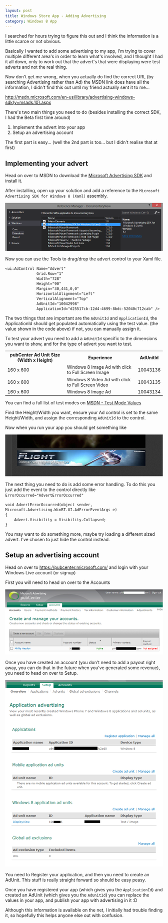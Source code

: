```yaml
---
layout: post
title: Windows Store App - Adding Advertising
category: Windows 8 App
---
```


I searched for hours trying to figure this out and I think the information is a little scarce or not obvious.

Basically I wanted to add some advertising to my app, I'm trying to cover multiple different area's in order to learn what's involved, and I thought I had it all down, only to work out that the advert's that were displaying were test adverts and not the real thing.

Now don't get me wrong, when you actually do find the correct URL (by searching Advertising rather than Ad) the MSDN link does have all the information, I didn't find this out until my friend actually sent it to me...

<http://msdn.microsoft.com/en-us/library/advertising-windows-sdk(v=msads.10).aspx>

There's two main things you need to do (besides installing the correct SDK, I had the Beta first time around)

  1. Implement the advert into your app
  2. Setup an advertising account
  
The first part is easy... (well the 2nd part is too... but I didn't realise that at first)

<!--excerpt-->

## Implementing your advert

Head on over to MSDN to download the [Microsoft Advertising SDK](http://go.microsoft.com/?linkid=9815330) and install it.

After installing, open up your solution and add a reference to the `Microsoft Advertising SDK for Windows 8 (Xaml)` assembly. 

![](/images/win-app-ad-1.png)

Now you can use the Tools to drag/drop the advert control to your Xaml file. 

    <ui:AdControl Name="Advert"
                  Grid.Row="1"
                  Width="728"
                  Height="90"
                  Margin="30,441,0,0"
                  HorizontalAlignment="Left"
                  VerticalAlignment="Top"
                  AdUnitId="10042998"
                  ApplicationId="d25517cb-12d4-4699-8bdc-52040c712cab" />
                  
The two things that are important are the `AdUnitId` and `ApplicationId`, the ApplicationId should get populated automatically using the test value. (the value shown in the code above) if not, you can manually assign it.

To test your advert you need to add a `AdUnitId` specific to the dimensions you want to show, and for the type of advert you want to test.

<table>
  <tbody>
    <tr>
      <th>
        pubCenter Ad Unit Size (Width x Height)
      </th>
      <th>
        Experience
      </th>
      <th>
        AdUnitId
      </th>
    </tr>
    <tr>
      <td>
        160 x 600
      </td>
      <td>
        Windows 8 Image Ad with click to Full Screen Image
      </td>
      <td>
        10043136
      </td>
    </tr>
    <tr>
      <td>
        160 x 600
      </td>
      <td>
        Windows 8 Video Ad with click to Full Screen Video
      </td>
      <td>
        10043135
      </td>
      </tr>
    <tr>
      <td>
        160 x 600
      </td>
      <td>
        Windows 8 Image Ad
      </td>
      <td>
        10043134
      </td>
    </tr>
  </tbody>
</table>

You can find a full list of test modes on [MSDN - Test Mode Values](http://msdn.microsoft.com/en-us/library/advertising-windows-test-mode-values(v=msads.10).aspx)

Find the Height/Width you want, ensure your Ad control is set to the same Height/Width, and assign the corresponding `AdUnitId` to the control.

Now when you run your app you should get something like

![](/images/win-app-ad-2.png)

The next thing you need to do is add some error handling. To do this you just add the event to the control directly like `ErrorOccurred="AdvertErrorOccurred"`

    void AdvertErrorOccurred(object sender, Microsoft.Advertising.WinRT.UI.AdErrorEventArgs e)
    {
        Advert.Visibility = Visibility.Collapsed;
    }
    
You may want to do something more, maybe try loading a different sized advert. I've chosen to just hide the control instead.

## Setup an advertising account

Head on over to <https://pubcenter.microsoft.com/> and login with your Windows Live account (or signup)

First you will need to head on over to the Accounts

![](/images/win-app-ad-3.png)

Once you have created an account (you don't need to add a payout right away, you can do that in the future when you've generated some revenue), you need to head on over to Setup.

![](/images/win-app-ad-4.png)

You need to Register your application, and then you need to create an AdUnit. This stuff is really straight forward so should be easy peasy.

Once you have registered your app (which gives you the `ApplicationId`) and created an AdUnit (which gives you the `AdUnitId`) you can replace the values in your app, and publish your app with advertising in it :D

Although this information is available on the net, I initially had trouble finding it, so hopefully this helps anyone else out with confusion.